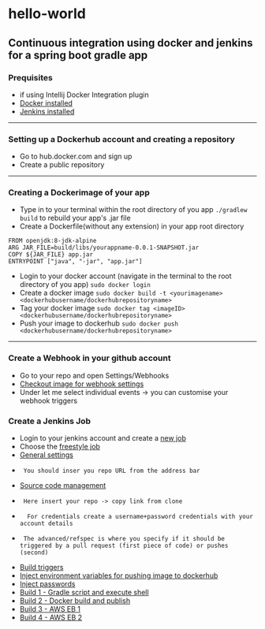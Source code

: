 # hello-world

## Continuous integration using docker and jenkins for a spring boot gradle app

### Prequisites
* if using Intellij Docker Integration plugin
* [Docker installed](https://www.digitalocean.com/community/tutorials/how-to-install-and-use-docker-on-ubuntu-16-04)
* [Jenkins installed](https://www.digitalocean.com/community/tutorials/how-to-install-jenkins-on-ubuntu-16-04)
***

### Setting up a Dockerhub account and creating a repository

* Go to hub.docker.com and sign up
* Create a public repository
***

### Creating a Dockerimage of your app

* Type in to your terminal within the root directory of you app `./gradlew build` to rebuild your app's .jar file
* Create a Dockerfile(without any extension) in your app root directory
```docker
FROM openjdk:8-jdk-alpine
ARG JAR_FILE=build/libs/yourappname-0.0.1-SNAPSHOT.jar
COPY ${JAR_FILE} app.jar
ENTRYPOINT ["java", "-jar", "app.jar"]
```
* Login to your docker account (navigate in the terminal to the root directory of you app)
`sudo docker login`
* Create a docker image `sudo docker build -t <yourimagename> <dockerhubusername/dockerhubrepositoryname>`
* Tag your docker image 
`sudo docker tag <imageID> <dockerhubusername/dockerhubrepositoryname>`
* Push your image to dockerhub
`sudo docker push <dockerhubusername/dockerhubrepositoryname>`
***
### Create a Webhook in your github account
* Go to your repo and open Settings/Webhooks
* [Checkout image for webhook settings](https://github.com/Gilthanas122/hello-world/blob/master/Images/githubwebhookcut.png)
* Under let me select individual events -> you can customise your webhook triggers

### Create a Jenkins Job

* Login to your jenkins account and create a [new job](https://github.com/Gilthanas122/hello-world/blob/master/Images/newitemcut.jpg)
* Choose the [freestyle job](https://github.com/Gilthanas122/hello-world/blob/master/Images/newitemcut.jpg)
* [General settings](https://github.com/Gilthanas122/hello-world/blob/master/Images/githubdiscardcut.png)
*      You should inser you repo URL from the address bar
* [Source code management](https://github.com/Gilthanas122/hello-world/blob/master/Images/githubrepocut.png)
*      Here insert your repo -> copy link from clone
*       For credentials create a username+password credentials with your account details
*      The advanced/refspec is where you specify if it should be triggered by a pull request (first piece of code) or pushes (second)
* [Build triggers](https://github.com/Gilthanas122/hello-world/blob/master/Images/gitpullrequestczt.png)
* [Inject environment variables for pushing image to dockerhub](https://github.com/Gilthanas122/hello-world/blob/master/Images/injectpasscut.png)
* [Inject passwords](https://github.com/Gilthanas122/hello-world/blob/master/Images/injectpass.png)
* [Build 1 - Gradle script and execute shell](https://github.com/Gilthanas122/hello-world/blob/master/Images/build1cut.png)
* [Build 2 - Docker build and publish](https://github.com/Gilthanas122/hello-world/blob/master/Images/build3.png)
* [Build 3 - AWS EB 1](https://github.com/Gilthanas122/hello-world/blob/master/Images/build4aws1.png)
* [Build 4 - AWS EB 2](https://github.com/Gilthanas122/hello-world/blob/master/Images/build5aws2.png)

